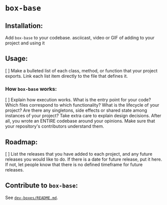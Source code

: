 
# `box-base`
<!-- 
Add a banner image and badges

see: https://towardsdatascience.com/how-to-write-an-awesome-readme-68bf4be91f8b
-->

<!-- link to your reader to your repository's bug page, and let them know if you're open to contributions -->

## Installation:
Add `box-base` to your codebase.
asciicast, video or GIF of adding to your project and using it

## Usage:
[ ] Make a bulleted list of each class, method, or function that your project exports. Link each list item directly to the file that defines it. 

### How `box-base` works:
[ ] Explain how execution works. What is the entry point for your code? Which files correspond to which functionality? What is the lifecycle of your project? Are there any singletons, side effects or shared state among instances of your project? Take extra care to explain design decisions. After all, you wrote an ENTIRE codebase around your opinions. Make sure that your repository's contributors understand them.

## Roadmap:

[ ] List the releases that you have added to each project, and any future releases you would like to do. If there is a date for future release, put it here. If not, let people know that there is no defined timeframe for future releases.

## Contribute to `box-base`:
See [`dev-boxes/README.md`](../../README.md#contribute-to-dev-boxes).
